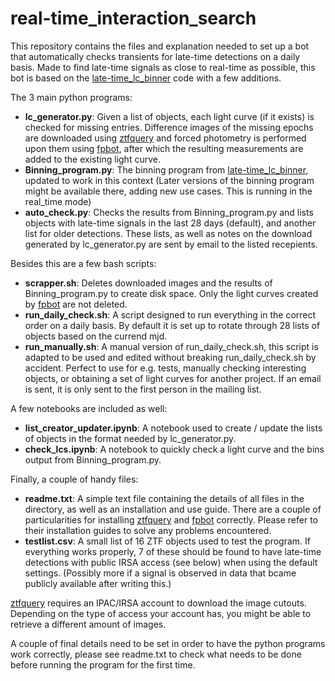 # real-time_interaction_search

This repository contains the files and explanation needed to set up a bot that automatically checks transients for late-time detections on a daily basis. Made to find late-time signals as close to real-time as possible, this bot is based on the [late-time_lc_binner](https://github.com/JTerwel/late-time_lc_binner) code with a few additions.

The 3 main python programs:
- **lc_generator.py**: Given a list of objects, each light curve (if it exists) is checked for missing entries. Difference images of the missing epochs are downloaded using [ztfquery](https://github.com/MickaelRigault/ztfquery/tree/master) and forced photometry is performed upon them using [fpbot](https://github.com/simeonreusch/fpbot/tree/main), after which the resulting measurements are added to the existing light curve.
- **Binning_program.py**: The binning program from [late-time_lc_binner](https://github.com/JTerwel/late-time_lc_binner), updated to work in this context (Later versions of the binning program might be available there, adding new use cases. This is running in the real_time mode)
- **auto_check.py**: Checks the results from Binning_program.py and lists objects with late-time signals in the last 28 days (default), and another list for older detections. These lists, as well as notes on the download generated by lc_generator.py are sent by email to the listed recepients.

Besides this are a few bash scripts:
- **scrapper.sh**: Deletes downloaded images and the results of Binning_program.py to create disk space. Only the light curves created by [fpbot](https://github.com/simeonreusch/fpbot/tree/main) are not deleted.
- **run_daily_check.sh**: A script designed to run everything in the correct order on a daily basis. By default it is set up to rotate through 28 lists of objects based on the currend mjd.
- **run_manually.sh**: A manual version of run_daily_check.sh, this script is adapted to be used and edited without breaking run_daily_check.sh by accident. Perfect to use for e.g. tests, manually checking interesting objects, or obtaining a set of light curves for another project. If an email is sent, it is only sent to the first person in the mailing list.

A few notebooks are included as well:
- **list_creator_updater.ipynb**: A notebook used to create / update the lists of objects in the format needed by lc_generator.py.
- **check_lcs.ipynb**: A notebook to quickly check a light curve and the bins output from Binning_program.py.

Finally, a couple of handy files:
- **readme.txt**: A simple text file containing the details of all files in the directory, as well as an installation and use guide. There are a couple of particularities for installing [ztfquery](https://github.com/MickaelRigault/ztfquery/tree/master) and [fpbot](https://github.com/simeonreusch/fpbot/tree/main) correctly. Please refer to their installation guides to solve any problems encountered.
- **testlist.csv**: A small list of 16 ZTF objects used to test the program. If everything works properly, 7 of these should be found to have late-time detections with public IRSA access (see below) when using the default settings. (Possibly more if a signal is observed in data that bcame publicly available after writing this.)

[ztfquery](https://github.com/MickaelRigault/ztfquery/tree/master) requires an IPAC/IRSA account to download the image cutouts. Depending on the type of access your account has, you might be able to retrieve a different amount of images.

A couple of final details need to be set in order to have the python programs work correctly, please see readme.txt to check what needs to be done before running the program for the first time.
